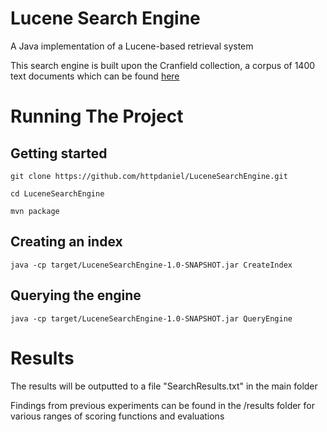 # Lucene Search Engine

A Java implementation of a Lucene-based retrieval system

This search engine is built upon the Cranfield collection, a corpus of 1400 text documents which can be found [here](http://ir.dcs.gla.ac.uk/resources/test_collections/cran/"target="_blank)

# Running The Project

## Getting started

```
git clone https://github.com/httpdaniel/LuceneSearchEngine.git

cd LuceneSearchEngine

mvn package
```

## Creating an index

```
java -cp target/LuceneSearchEngine-1.0-SNAPSHOT.jar CreateIndex
```

## Querying the engine

```
java -cp target/LuceneSearchEngine-1.0-SNAPSHOT.jar QueryEngine
```

# Results 

The results will be outputted to a file "SearchResults.txt" in the main folder

Findings from previous experiments can be found in the /results folder for various ranges of scoring functions and evaluations
